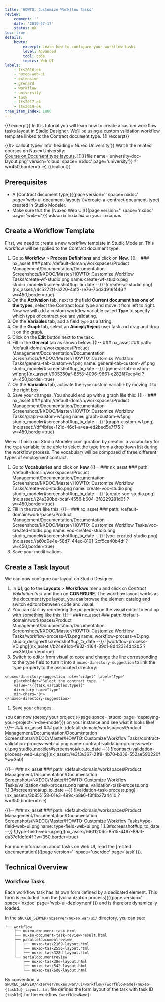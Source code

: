 ```yaml
---
title: 'HOWTO: Customize Workflow Tasks'
review:
    comment: ''
    date: '2019-07-17'
    status: ok
toc: true
details:
    howto:
        excerpt: Learn how to configure your workflow tasks
        level: Advanced
        tool: code
        topics: Web UI
labels:
    - lts2016-ok
    - nuxeo-web-ui
    - extension
    - grenard
    - workflow
    - university
    - task
    - lts2017-ok
    - lts2019-ok
tree_item_index: 1000
---
```


{{! excerpt}}
In this tutorial you will learn how to create a custom workflow tasks layout in Studio Designer. We'll be using a custom validation workflow template linked to the Contract document type.
{{! /excerpt}}

{{#> callout type='info' heading='Nuxeo University'}}
Watch the related courses on Nuxeo University:</br>
[Course on Document type layouts](https://university.nuxeo.com/learn/public/course/view/elearning/80/DocumentandWorkflowTaskLayoutswithNuxeoStudioDesigner).
![]({{file name='university-doc-layout.png' version='cloud' space='nxdoc' page='university'}} ?w=450,border=true)
{{/callout}}

## Prerequisites

- A [Contract document type]({{page version='' space='nxdoc' page='web-ui-document-layouts'}}#create-a-contract-document-type) created in Studio Modeler.
- Make sure that the [Nuxeo Web UI]({{page version='' space='nxdoc' page='web-ui'}}) addon is installed on your instance.

## Create a Workflow Template

First, we need to create a new workflow template in Studio Modeler. This workflow will be applied to the Contract document type.

1. Go to **Workflow** > **Process Definitions** and click on **New**.
    {{!--     ### nx_asset ###
      path: /default-domain/workspaces/Product Management/Documentation/Documentation Screenshots/NXDOC/Master/HOWTO: Customize Workflow Tasks/create-wf-studio.png
      name: create-wf-studio.png
      studio_modeler#screenshot#up_to_date
    --}}
    ![create-wf-studio.png](nx_asset://4d5272f1-a220-4af3-ae76-7bd3d916f446 ?w=450,border=true)
1. On the **Activation** tab, next to the field **Current document has one of the types**, select the Contract local type and move it from left to right.</br>
Now we will add a custom workflow variable called **Type** to specify which type of contract you are validating.
1. On the **Variables** tab, add a field `type` as a string.
1. On the **Graph** tab, select an **Accept/Reject** user task and drag and drop it on the graph.
1. Click on the **Edit** button next to the task.
1. Fill in the **General** tab as shown below:
    {{!--     ### nx_asset ###
      path: /default-domain/workspaces/Product Management/Documentation/Documentation Screenshots/NXDOC/Master/HOWTO: Customize Workflow Tasks/general-tab-custom-wf.png
      name: general-tab-custom-wf.png
      studio_modeler#screenshot#up_to_date
    --}}
    ![general-tab-custom-wf.png](nx_asset://905350af-8553-4096-9661-e282f87ece4d ?w=450,border=true)
1. On the **Variables** tab, activate the `type` custom variable by moving it to the right box.
1. Save your changes.
  You should end up with a graph like this:
  {{!--     ### nx_asset ###
    path: /default-domain/workspaces/Product Management/Documentation/Documentation Screenshots/NXDOC/Master/HOWTO: Customize Workflow Tasks/graph-custom-wf.png
    name: graph-custom-wf.png
    studio_modeler#screenshot#up_to_date
  --}}
  ![graph-custom-wf.png](nx_asset://dff4bfee-121d-46c1-a4ea-ed2bed5e7f75 ?w=450,border=true)

We will finish our Studio Modeler configuration by creating a vocabulary for the `type` variable, to be able to select the type from a drop down list during the workflow process. The vocabulary will be composed of three different types of employment contract.

1. Go to **Vocabularies** and click on **New**
  {{!--     ### nx_asset ###
    path: /default-domain/workspaces/Product Management/Documentation/Documentation Screenshots/NXDOC/Master/HOWTO: Customize Workflow Tasks/create-voc-studio.png
    name: create-voc-studio.png
    studio_modeler#screenshot#up_to_date
  --}}
  ![create-voc-studio.png](nx_asset://24a390bd-bcaf-4556-b604-3f8229281d05 ?w=450,border=true)
2. Fill in the rows like this:
    {{!--     ### nx_asset ###
      path: /default-domain/workspaces/Product Management/Documentation/Documentation Screenshots/NXDOC/Master/HOWTO: Customize Workflow Tasks/voc-created-studio.png
      name: voc-created-studio.png
      studio_modeler#screenshot#up_to_date
    --}}
    ![voc-created-studio.png](nx_asset://a60d0e4e-58d7-44ed-8101-2cf5ca40b4df ?w=450,border=true)
3. Save your modifications.

## Create a Task layout
We can now configure our layout on Studio Designer.

1. In **UI**, go to the  **Layouts** > **Workflows** menu and click on _Contract Validation task_ and then on **CONFIGURE**.
  The workflow layout works as the document type layout, you can browse the element catalog and switch editors between code and visual.
1. You can start by reordering the properties on the visual editor to end up with something like this:
  {{!--     ### nx_asset ###
    path: /default-domain/workspaces/Product Management/Documentation/Documentation Screenshots/NXDOC/Master/HOWTO: Customize Workflow Tasks/workflow-process-VD.png
    name: workflow-process-VD.png
    studio_designer#screenshot#up_to_date
  --}}
  ![workflow-process-VD.png](nx_asset://b24e91cb-f932-4164-89c1-8d42334d42b5 ?w=350,border=true)
1. Switch to editor from visual to code and change the line corresponding to the type field to turn it into a `nuxeo-directory-suggestion` to link the type property to the associated directory:
```
<nuxeo-directory-suggestion role="widget" label="Type"
    placeholder="Select the contract type..."
    value="\{{task.variables.type}}"
    directory-name="type"
    min-chars="0">
</nuxeo-directory-suggestion>
```
1. Save your changes.  

You can now [deploy your project]({{page space='studio' page='deploying-your-project-in-dev-mode'}}) on your instance and see what it looks like!
{{!--     ### nx_asset ###
    path: /default-domain/workspaces/Product Management/Documentation/Documentation Screenshots/NXDOC/Master/HOWTO: Customize Workflow Tasks/contract-validation-process-web-ui.png
    name: contract-validation-process-web-ui.png
    studio_modeler#screenshot#up_to_date
--}}
![contract-validation-process-web-ui.png](nx_asset://e3f3a367-21f8-4b70-b306-552ae590220f ?w=350)

{{!--     ### nx_asset ###
    path: /default-domain/workspaces/Product Management/Documentation/Documentation Screenshots/NXDOC/Master/HOWTO: Customize Workflow Tasks/validation-task-process.png
    name: validation-task-process.png
    1.1.3#screenshot#up_to_date
--}}
![validation-task-process.png](nx_asset://3b855158-01e3-499c-b8b6-f3f4b27a4410 ?w=350,border=true)

{{!--     ### nx_asset ###
    path: /default-domain/workspaces/Product Management/Documentation/Documentation Screenshots/NXDOC/Master/HOWTO: Customize Workflow Tasks/type-field-web-ui.png
    name: type-field-web-ui.png
    1.1.3#screenshot#up_to_date
--}}
![type-field-web-ui.png](nx_asset://66f1206c-8515-4487-89a1-da37c1dcfd4f ?w=350,border=true)

For more information about tasks on Web UI, read the [related documentation]({{page version='' space='userdoc' page='task'}}).

## Technical Overview

### Workflow Tasks

Each workflow task has its own form defined by a dedicated element. This form is excluded from the [vulcanization process]({{page version='' space='nxdoc' page='web-ui-deployment'}}) and is therefore dynamically loaded.

In the `$NUXEO_SERVER/nxserver/nuxeo.war/ui/` directory, you can see:

```
└── workflow
    ├── nuxeo-document-task.html
    ├── nuxeo-document-task-review-result.html
    ├── paralleldocumentreview
    │   ├── nuxeo-task2169-layout.html
    │   ├── nuxeo-task2556-layout.html
    │   └── nuxeo-task328d-layout.html
    └── serialdocumentreview
        ├── nuxeo-task38e-layout.html
        ├── nuxeo-task542-layout.html
        └── nuxeo-task6d8-layout.html
```

By convention, a `$NUXEO_SERVER/nxserver/nuxeo.war/ui/workflow/{worfklowName}/nuxeo-{taskId}-layout.html` file defines the form layout of the task with task ID `{taskId}` for the workflow `{worfklowName}`.
